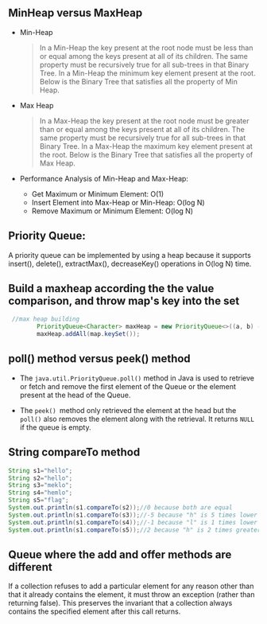 ## MinHeap versus MaxHeap

- Min-Heap

  > In a Min-Heap the key present at the root node must be less than or equal among the keys present at all of its children. The same property must be recursively true for all sub-trees in that Binary Tree. In a Min-Heap the minimum key element present at the root. Below is the Binary Tree that satisfies all the property of Min Heap.

- Max Heap

  > In a Max-Heap the key present at the root node must be greater than or equal among the keys present at all of its children. The same property must be recursively true for all sub-trees in that Binary Tree. In a Max-Heap the maximum key element present at the root. Below is the Binary Tree that satisfies all the property of Max Heap.

- Performance Analysis of Min-Heap and Max-Heap:
  - Get Maximum or Minimum Element: O(1)
  - Insert Element into Max-Heap or Min-Heap: O(log N)
  - Remove Maximum or Minimum Element: O(log N)

## Priority Queue:

A priority queue can be implemented by using a heap because it supports insert(), delete(), extractMax(), decreaseKey() operations in O(log N) time.

## Build a maxheap according the the value comparison, and throw map's key into the set

```java
 //max heap building
        PriorityQueue<Character> maxHeap = new PriorityQueue<>((a, b) -> map.get(b) - map.get(a));
        maxHeap.addAll(map.keySet());
```

## poll() method versus peek() method

- The `java.util.PriorityQueue.poll()` method in Java is used to retrieve or fetch and remove the first element of the Queue or the element present at the head of the Queue.

- The `peek() `method only retrieved the element at the head but the `poll()` also removes the element along with the retrieval. It returns `NULL `if the queue is empty.

## String compareTo method

```java
String s1="hello";
String s2="hello";
String s3="meklo";
String s4="hemlo";
String s5="flag";
System.out.println(s1.compareTo(s2));//0 because both are equal
System.out.println(s1.compareTo(s3));//-5 because "h" is 5 times lower than "m"
System.out.println(s1.compareTo(s4));//-1 because "l" is 1 times lower than "m"
System.out.println(s1.compareTo(s5));//2 because "h" is 2 times greater than "f"
```

## Queue where the add and offer methods are different

If a collection refuses to add a particular element for any reason other than that it already contains the element, it must throw an exception (rather than returning false). This preserves the invariant that a collection always contains the specified element after this call returns.
